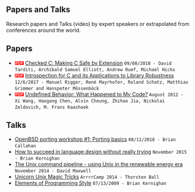 ## Papers and Talks

Research papers and Talks (video) by expert speakers or extrapolated from 
conferences around the world.

## Papers

* ![pdf doc](./img/pdf_doc.png?raw=true) [Checked C: Making C Safe by Extension](https://www.microsoft.com/en-us/research/uploads/prod/2018/09/checkedc-secdev2018-preprint.pdf) `09/08/2018 - David Tarditi, Archibald Samuel Elliott, Andrew Ruef, Michael Hicks`
* ![pdf doc](./img/pdf_doc.png?raw=true) [Introspection for C and its Applications to Library Robustness](https://arxiv.org/pdf/1712.01163v1.pdf) `12/6/2017 - Manuel Rigger, René Mayrhofer, Roland Schatz, Matthias Grimmer and Hanspeter Mössenböck`
* ![pdf doc](./img/pdf_doc.png?raw=true) [Undefined Behavior: What Happened to My Code?](https://people.csail.mit.edu/nickolai/papers/wang-undef-2012-08-21.pdf) `August 2012 - Xi Wang, Haogang Chen, Alvin Cheung, Zhihao Jia, Nickolai Zeldovich, M. Frans Kaashoek`

## Talks

* [OpenBSD porting workshop #1: Porting basics](https://youtu.be/z_TnemhzbXQ) `08/11/2018 - Brian Callahan`
* [How to succeed in language design without really trying](https://www.youtube.com/watch?v=Sg4U4r_AgJU) `November 2015 - Brian Kernighan`
* [The Unix command pipeline - using Unix in the renewable energy era](https://youtu.be/CZHEZHK4jRc) `November 2014 - David Maxwell`
* [Unicorn Unix Magic Tricks](https://www.youtube.com/watch?v=DGhlQomeqKc) `ArrrrCamp 2014 - Thorsten Ball`
* [Elements of Programming Style](https://www.youtube.com/watch?v=8SUkrR7ZfTA) `07/13/2009 - Brian Kernighan`
